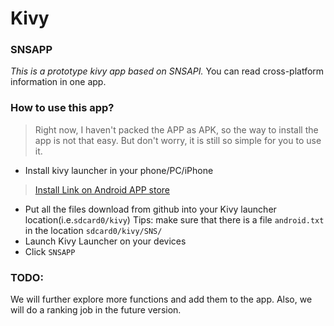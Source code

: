 # Kivy

### SNSAPP

*This is a prototype kivy app based on SNSAPI.*
You can read cross-platform information in one app.

### How to use this app?
> Right now, I haven't packed the APP as APK, so the way to install the app is not that easy. But don't worry, it is still so simple for you to use it.
 
* Install kivy launcher in your phone/PC/iPhone

> [Install Link on Android APP store](https://play.google.com/store/apps/details?id=org.kivy.pygame)

* Put all the files download from github into your Kivy launcher location(i.e.`sdcard0/kivy`)
Tips: make sure that there is a file `android.txt` in the location `sdcard0/kivy/SNS/`
* Launch Kivy Launcher on your devices
* Click `SNSAPP`

### TODO:
We will further explore more functions and add them to the app. Also, we will do a ranking job in the future version.
